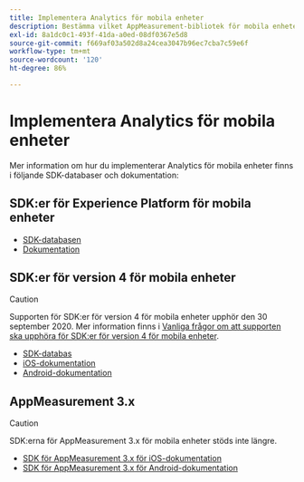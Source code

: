 ```yaml
---
title: Implementera Analytics för mobila enheter
description: Bestämma vilket AppMeasurement-bibliotek för mobila enheter som ska användas.
exl-id: 8a1dc0c1-493f-41da-a0ed-08df0367e5d8
source-git-commit: f669af03a502d8a24cea3047b96ec7cba7c59e6f
workflow-type: tm+mt
source-wordcount: '120'
ht-degree: 86%

---
```


# Implementera Analytics för mobila enheter

Mer information om hur du implementerar Analytics för mobila enheter finns i följande SDK-databaser och dokumentation:

## SDK:er för Experience Platform för mobila enheter

* [SDK-databasen](https://github.com/Adobe-Marketing-Cloud/aep-sdks-documentation)
* [Dokumentation](https://aep-sdks.gitbook.io/docs/)

## SDK:er för version 4 för mobila enheter

>[!CAUTION]
>
>Supporten för SDK:er för version 4 för mobila enheter upphör den 30 september 2020. Mer information finns i [Vanliga frågor om att supporten ska upphöra för SDK:er för version 4 för mobila enheter](https://aep-sdks.gitbook.io/docs/version-4-sdk-end-of-support-faq).

* [SDK-databas](https://github.com/Adobe-Marketing-Cloud/mobile-services/tree/master/sdks)
* [iOS-dokumentation](https://experienceleague.adobe.com/docs/mobile-services/ios/overview.html)
* [Android-dokumentation](https://experienceleague.adobe.com/docs/mobile-services/android/overview.html)

## AppMeasurement 3.x

>[!CAUTION]
>
>SDK:erna för AppMeasurement 3.x för mobila enheter stöds inte längre.

* [SDK för AppMeasurement 3.x för iOS-dokumentation](../../assets/adobe_mobile_ios_3x.pdf)
* [SDK för AppMeasurement 3.x för Android-dokumentation](../../assets/android_3x.pdf)
